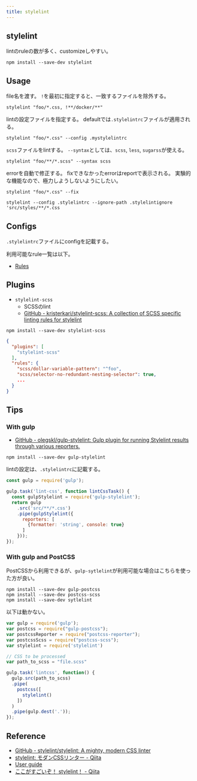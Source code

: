 ```yaml
---
title: stylelint
---
```


## stylelint
lintのruleの数が多く、customizeしやすい。

```
npm install --save-dev stylelint
```

## Usage
file名を渡す。
`!`を最初に指定すると、一致するファイルを除外する。

```
stylelint "foo/*.css, !**/docker/**"
```

lintの設定ファイルを指定する。
defaultでは`.stylelintrc`ファイルが適用される。

```
stylelint "foo/*.css" --config .mystylelintrc
```

`scss`ファイルをlintする。
`--syntax`としては、`scss`, `less`, `sugarss`が使える。

```
stylelint "foo/**/*.scss" --syntax scss
```

errorを自動で修正する。
fixできなかったerrorはreportで表示される。
実験的な機能なので、極力しようしないようにしたい。

```
stylelint "foo/*.css" --fix
```

```
stylelint --config .stylelintrc --ignore-path .stylelintignore 'src/styles/**/*.css
```


## Configs
`.stylelintrc`ファイルにconfigを記載する。

利用可能なrule一覧は以下。

* [Rules](https://stylelint.io/user-guide/rules/)


## Plugins
* `stylelint-scss`
    * SCSSのlint
    * [GitHub - kristerkari/stylelint-scss: A collection of SCSS specific linting rules for stylelint](https://github.com/kristerkari/stylelint-scss#list-of-rules)

```
npm install --save-dev stylelint-scss
```

```json
{
  "plugins": [
    "stylelint-scss"
  ],
  "rules": {
    "scss/dollar-variable-pattern": "^foo",
    "scss/selector-no-redundant-nesting-selector": true,
    ...
  }
}
```

## Tips

### With gulp
* [GitHub - olegskl/gulp-stylelint: Gulp plugin for running Stylelint results through various reporters.](https://github.com/olegskl/gulp-stylelint)

```
npm install --save-dev gulp-stylelint
```

lintの設定は、`.stylelintrc`に記載する。

```javascript
const gulp = require('gulp');

gulp.task('lint-css', function lintCssTask() {
  const gulpStylelint = require('gulp-stylelint');
  return gulp
    .src('src/**/*.css')
    .pipe(gulpStylelint({
      reporters: [
        {formatter: 'string', console: true}
      ]
    }));
});
```

### With gulp and PostCSS
PostCSSから利用できるが、`gulp-sytlelint`が利用可能な場合はこちらを使った方が良い。

```
npm install --save-dev gulp-postcss
npm install --save-dev postcss-scss
npm install --save-dev sytlelint
```

以下は動かない。

```javascript
var gulp = require('gulp');
var postcss = require("gulp-postcss");
var postcssReporter = require("postcss-reporter");
var postcssScss = require("postcss-scss");
var stylelint = require('stylelint')

// CSS to be processed
var path_to_scss = "file.scss"

gulp.task('lintcss', function() {
  gulp.src(path_to_scss)
  .pipe(
    postcss([
      stylelint()
    ])
  )
  .pipe(gulp.dest('.'));
});
```


## Reference
* [GitHub - stylelint/stylelint: A mighty, modern CSS linter](https://github.com/stylelint/stylelint)
* [stylelint: モダンCSSリンター - Qiita](http://qiita.com/morishitter/items/da3331c03c4a0ba44b8f)
* [User guide](https://stylelint.io/user-guide/)
* [ここがすごいぞ！ stylelint！ - Qiita](http://qiita.com/inuscript/items/ff4f6972c988afbec3a8)
